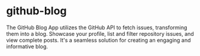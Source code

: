 # github-blog
The GitHub Blog App utilizes the GitHub API to fetch issues, transforming them into a blog. Showcase your profile, list and filter repository issues, and view complete posts. It's a seamless solution for creating an engaging and informative blog.
